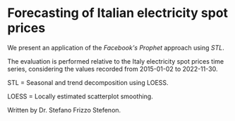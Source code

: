 # Forecasting of Italian electricity spot prices

We present an application of the _Facebook's Prophet_ approach using _STL_.

The evaluation is performed relative to the Italy electricity spot prices time series, considering the values recorded from 2015-01-02 to 2022-11-30.

STL = Seasonal and trend decomposition using LOESS.

LOESS = Locally estimated scatterplot smoothing.

Written by Dr. Stefano Frizzo Stefenon.
